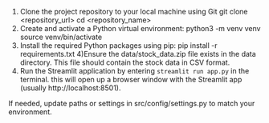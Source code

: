 

1) Clone the project repository to your local machine using Git
   git clone <repository_url>
   cd <repository_name>
2) Create and activate a Python virtual environment:
   python3 -m venv venv
   source venv/bin/activate
3) Install the required Python packages using pip:
   pip install -r requirements.txt
4)Ensure the data/stock_data.zip file exists in the data directory. This file should contain the stock data in CSV format.
5) Run the Streamlit application by entering `streamlit run app.py` in the terminal. 
   this will open up a browser window with the Streamlit app (usually http://localhost:8501).

If needed, update paths or settings in src/config/settings.py to match your environment.